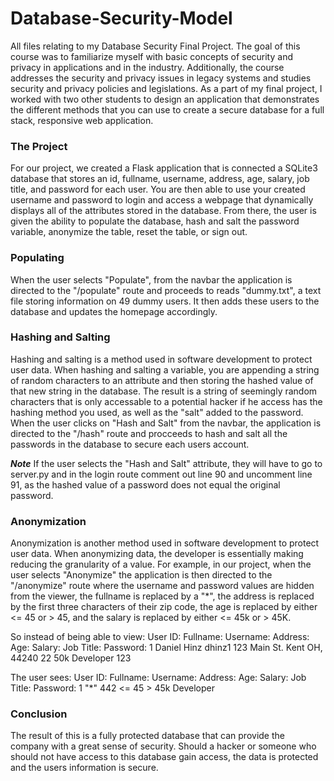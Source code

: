 # Database-Security-Model
All files relating to my Database Security Final Project. The goal of this course was to familiarize myself with basic concepts of security and privacy in applications and in the industry. Additionally, the course addresses the security and privacy issues in legacy systems and studies security and privacy policies and legislations. As a part of my final project, I worked with two other students to design an application that demonstrates the different methods that you can use to create a secure database for a full stack, responsive web application.

### The Project
For our project, we created a Flask application that is connected a SQLite3 database that stores an id, fullname, username, address, age, salary, job title, and password for each user. You are then able to use your created username and password to login and access a webpage that dynamically displays all of the attributes stored in the database. From there, the user is given the ability to populate the database, hash and salt the password variable, anonymize the table, reset the table, or sign out.

### Populating
When the user selects "Populate", from the navbar the application is directed to the "/populate" route and proceeds to reads "dummy.txt", a text file storing information on 49 dummy users. It then adds these users to the database and updates the homepage accordingly. 

### Hashing and Salting
Hashing and salting is a method used in software development to protect user data. When hashing and salting a variable, you are appending a string of random characters to an attribute and then storing the hashed value of that new string in the database. The result is a string of seemingly random characters that is only accessable to a potential hacker if he access has the hashing method you used, as well as the "salt" added to the password. When the user clicks on "Hash and Salt" from the navbar, the application is directed to the "/hash" route and procceeds to hash and salt all the passwords in the database to secure each users account. 

***Note*** 
If the user selects the "Hash and Salt" attribute, they will have to go to server.py and in the login route comment out line 90 and uncomment line 91, as the hashed value of a password does not equal the original password.

### Anonymization 
Anonymization is another method used in software development to protect user data. When anonymizing data, the developer is essentially making reducing the granularity of a value. For example, in our project, when the user selects "Anonymize" the application is then directed to the "/anonymize" route where the username and password values are hidden from the viewer, the fullname is replaced by a "*", the address is replaced by the first three characters of their zip code, the age is replaced by either <= 45 or > 45, and the salary is replaced by either <= 45k or > 45K. 

So instead of being able to view:
User ID:  Fullname:     Username:   Address:                      Age:  Salary: Job Title:  Password:
1         Daniel Hinz   dhinz1      123 Main St. Kent OH, 44240   22    50k     Developer   123 

The user sees:
User ID:  Fullname:   Username:   Address:  Age:    Salary:   Job Title:  Password:
1         "*"                     442       <= 45   > 45k     Developer    

### Conclusion
The result of this is a fully protected database that can provide the company with a great sense of security. Should a hacker or someone who should not have access to this database gain access, the data is protected and the users information is secure.
